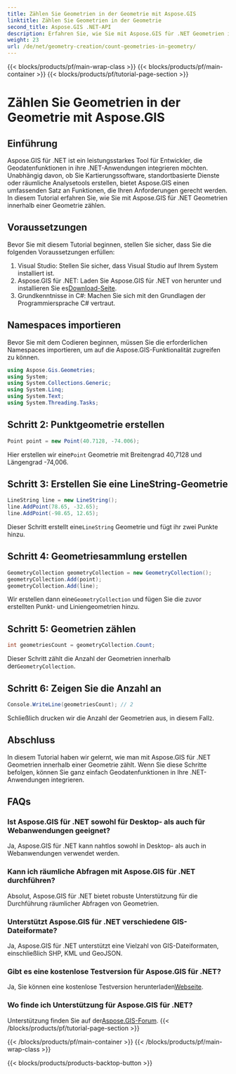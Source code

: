 ```yaml
---
title: Zählen Sie Geometrien in der Geometrie mit Aspose.GIS
linktitle: Zählen Sie Geometrien in der Geometrie
second_title: Aspose.GIS .NET-API
description: Erfahren Sie, wie Sie mit Aspose.GIS für .NET Geometrien in einer Geometrie zählen. Schritt-für-Schritt-Anleitung mit Codebeispielen für Entwickler.
weight: 23
url: /de/net/geometry-creation/count-geometries-in-geometry/
---
```


{{< blocks/products/pf/main-wrap-class >}}
{{< blocks/products/pf/main-container >}}
{{< blocks/products/pf/tutorial-page-section >}}

# Zählen Sie Geometrien in der Geometrie mit Aspose.GIS

## Einführung
Aspose.GIS für .NET ist ein leistungsstarkes Tool für Entwickler, die Geodatenfunktionen in ihre .NET-Anwendungen integrieren möchten. Unabhängig davon, ob Sie Kartierungssoftware, standortbasierte Dienste oder räumliche Analysetools erstellen, bietet Aspose.GIS einen umfassenden Satz an Funktionen, die Ihren Anforderungen gerecht werden. In diesem Tutorial erfahren Sie, wie Sie mit Aspose.GIS für .NET Geometrien innerhalb einer Geometrie zählen.
## Voraussetzungen
Bevor Sie mit diesem Tutorial beginnen, stellen Sie sicher, dass Sie die folgenden Voraussetzungen erfüllen:
1. Visual Studio: Stellen Sie sicher, dass Visual Studio auf Ihrem System installiert ist.
2. Aspose.GIS für .NET: Laden Sie Aspose.GIS für .NET von herunter und installieren Sie es[Download-Seite](https://releases.aspose.com/gis/net/).
3. Grundkenntnisse in C#: Machen Sie sich mit den Grundlagen der Programmiersprache C# vertraut.

## Namespaces importieren
Bevor Sie mit dem Codieren beginnen, müssen Sie die erforderlichen Namespaces importieren, um auf die Aspose.GIS-Funktionalität zugreifen zu können.

```csharp
using Aspose.Gis.Geometries;
using System;
using System.Collections.Generic;
using System.Linq;
using System.Text;
using System.Threading.Tasks;
```

## Schritt 2: Punktgeometrie erstellen
```csharp
Point point = new Point(40.7128, -74.006);
```
 Hier erstellen wir eine`Point` Geometrie mit Breitengrad 40,7128 und Längengrad -74,006.
## Schritt 3: Erstellen Sie eine LineString-Geometrie
```csharp
LineString line = new LineString();
line.AddPoint(78.65, -32.65);
line.AddPoint(-98.65, 12.65);
```
 Dieser Schritt erstellt eine`LineString` Geometrie und fügt ihr zwei Punkte hinzu.
## Schritt 4: Geometriesammlung erstellen
```csharp
GeometryCollection geometryCollection = new GeometryCollection();
geometryCollection.Add(point);
geometryCollection.Add(line);
```
 Wir erstellen dann eine`GeometryCollection` und fügen Sie die zuvor erstellten Punkt- und Liniengeometrien hinzu.
## Schritt 5: Geometrien zählen
```csharp
int geometriesCount = geometryCollection.Count;
```
 Dieser Schritt zählt die Anzahl der Geometrien innerhalb der`GeometryCollection`.
## Schritt 6: Zeigen Sie die Anzahl an
```csharp
Console.WriteLine(geometriesCount); // 2
```
 Schließlich drucken wir die Anzahl der Geometrien aus, in diesem Fall`2`.

## Abschluss
In diesem Tutorial haben wir gelernt, wie man mit Aspose.GIS für .NET Geometrien innerhalb einer Geometrie zählt. Wenn Sie diese Schritte befolgen, können Sie ganz einfach Geodatenfunktionen in Ihre .NET-Anwendungen integrieren.
## FAQs
### Ist Aspose.GIS für .NET sowohl für Desktop- als auch für Webanwendungen geeignet?
Ja, Aspose.GIS für .NET kann nahtlos sowohl in Desktop- als auch in Webanwendungen verwendet werden.
### Kann ich räumliche Abfragen mit Aspose.GIS für .NET durchführen?
Absolut, Aspose.GIS für .NET bietet robuste Unterstützung für die Durchführung räumlicher Abfragen von Geometrien.
### Unterstützt Aspose.GIS für .NET verschiedene GIS-Dateiformate?
Ja, Aspose.GIS für .NET unterstützt eine Vielzahl von GIS-Dateiformaten, einschließlich SHP, KML und GeoJSON.
### Gibt es eine kostenlose Testversion für Aspose.GIS für .NET?
 Ja, Sie können eine kostenlose Testversion herunterladen[Webseite](https://releases.aspose.com/).
### Wo finde ich Unterstützung für Aspose.GIS für .NET?
 Unterstützung finden Sie auf der[Aspose.GIS-Forum](https://forum.aspose.com/c/gis/33).
{{< /blocks/products/pf/tutorial-page-section >}}

{{< /blocks/products/pf/main-container >}}
{{< /blocks/products/pf/main-wrap-class >}}

{{< blocks/products/products-backtop-button >}}
